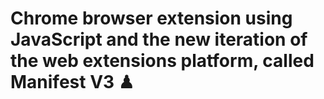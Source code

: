 # Chrome browser extension using JavaScript and the new iteration of the web extensions platform, called Manifest V3 ♟


